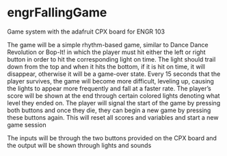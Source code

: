 # engrFallingGame
Game system with the adafruit CPX board for ENGR 103

The game will be a simple rhythm-based game, similar to Dance Dance Revolution or Bop-It! in which the player must hit either the left or right button in order to hit the corresponding light on time. The light should trail down from the top and when it hits the bottom, if it is hit on time, it will disappear, otherwise it will be a game-over state. Every 15 seconds that the player survives, the game will become more difficult, leveling up, causing the lights to appear more frequently and fall at a faster rate. The player’s score will be shown at the end through certain colored lights denoting what level they ended on. The player will signal the start of the game by pressing both buttons and once they die, they can begin a new game by pressing these buttons again. This will reset all scores and variables and start a new game session

The inputs will be through the two buttons provided on the CPX board and the output will be shown through lights and sounds

